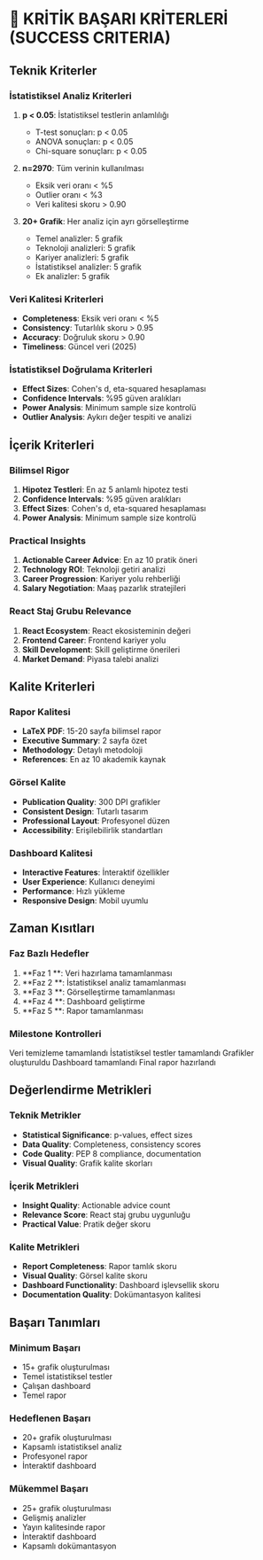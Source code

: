 # 🎯 KRİTİK BAŞARI KRİTERLERİ (SUCCESS CRITERIA)

## Teknik Kriterler

### İstatistiksel Analiz Kriterleri
1. **p < 0.05**: İstatistiksel testlerin anlamlılığı
   - T-test sonuçları: p < 0.05
   - ANOVA sonuçları: p < 0.05
   - Chi-square sonuçları: p < 0.05

2. **n=2970**: Tüm verinin kullanılması
   - Eksik veri oranı < %5
   - Outlier oranı < %3
   - Veri kalitesi skoru > 0.90

3. **20+ Grafik**: Her analiz için ayrı görselleştirme
   - Temel analizler: 5 grafik
   - Teknoloji analizleri: 5 grafik
   - Kariyer analizleri: 5 grafik
   - İstatistiksel analizler: 5 grafik
   - Ek analizler: 5 grafik

### Veri Kalitesi Kriterleri
- **Completeness**: Eksik veri oranı < %5
- **Consistency**: Tutarlılık skoru > 0.95
- **Accuracy**: Doğruluk skoru > 0.90
- **Timeliness**: Güncel veri (2025)

### İstatistiksel Doğrulama Kriterleri
- **Effect Sizes**: Cohen's d, eta-squared hesaplaması
- **Confidence Intervals**: %95 güven aralıkları
- **Power Analysis**: Minimum sample size kontrolü
- **Outlier Analysis**: Aykırı değer tespiti ve analizi

## İçerik Kriterleri

### Bilimsel Rigor
1. **Hipotez Testleri**: En az 5 anlamlı hipotez testi
2. **Confidence Intervals**: %95 güven aralıkları
3. **Effect Sizes**: Cohen's d, eta-squared hesaplaması
4. **Power Analysis**: Minimum sample size kontrolü

### Practical Insights
1. **Actionable Career Advice**: En az 10 pratik öneri
2. **Technology ROI**: Teknoloji getiri analizi
3. **Career Progression**: Kariyer yolu rehberliği
4. **Salary Negotiation**: Maaş pazarlık stratejileri



### React Staj Grubu Relevance
1. **React Ecosystem**: React ekosisteminin değeri
2. **Frontend Career**: Frontend kariyer yolu
3. **Skill Development**: Skill geliştirme önerileri
4. **Market Demand**: Piyasa talebi analizi

## Kalite Kriterleri

### Rapor Kalitesi
- **LaTeX PDF**: 15-20 sayfa bilimsel rapor
- **Executive Summary**: 2 sayfa özet
- **Methodology**: Detaylı metodoloji
- **References**: En az 10 akademik kaynak

### Görsel Kalite
- **Publication Quality**: 300 DPI grafikler
- **Consistent Design**: Tutarlı tasarım
- **Professional Layout**: Profesyonel düzen
- **Accessibility**: Erişilebilirlik standartları

### Dashboard Kalitesi
- **Interactive Features**: İnteraktif özellikler
- **User Experience**: Kullanıcı deneyimi
- **Performance**: Hızlı yükleme
- **Responsive Design**: Mobil uyumlu

## Zaman Kısıtları

### Faz Bazlı Hedefler
1. **Faz 1 **: Veri hazırlama tamamlanması
2. **Faz 2 **: İstatistiksel analiz tamamlanması
3. **Faz 3 **: Görselleştirme tamamlanması
4. **Faz 4 **: Dashboard geliştirme
5. **Faz 5 **: Rapor tamamlanması

### Milestone Kontrolleri
Veri temizleme tamamlandı
İstatistiksel testler tamamlandı
Grafikler oluşturuldu
Dashboard tamamlandı
Final rapor hazırlandı

## Değerlendirme Metrikleri

### Teknik Metrikler
- **Statistical Significance**: p-values, effect sizes
- **Data Quality**: Completeness, consistency scores
- **Code Quality**: PEP 8 compliance, documentation
- **Visual Quality**: Grafik kalite skorları

### İçerik Metrikleri
- **Insight Quality**: Actionable advice count
- **Relevance Score**: React staj grubu uygunluğu
- **Practical Value**: Pratik değer skoru

### Kalite Metrikleri
- **Report Completeness**: Rapor tamlık skoru
- **Visual Quality**: Görsel kalite skoru
- **Dashboard Functionality**: Dashboard işlevsellik skoru
- **Documentation Quality**: Dokümantasyon kalitesi

## Başarı Tanımları

### Minimum Başarı
- 15+ grafik oluşturulması
- Temel istatistiksel testler
- Çalışan dashboard
- Temel rapor

### Hedeflenen Başarı
- 20+ grafik oluşturulması
- Kapsamlı istatistiksel analiz
- Profesyonel rapor
- İnteraktif dashboard

### Mükemmel Başarı
- 25+ grafik oluşturulması
- Gelişmiş analizler
- Yayın kalitesinde rapor
- İnteraktif dashboard
- Kapsamlı dokümantasyon
